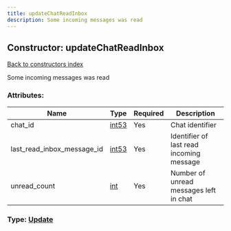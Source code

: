 ```yaml
---
title: updateChatReadInbox
description: Some incoming messages was read
---
```

## Constructor: updateChatReadInbox  
[Back to constructors index](index.md)



Some incoming messages was read

### Attributes:

| Name     |    Type       | Required | Description |
|----------|---------------|----------|-------------|
|chat\_id|[int53](../types/int53.md) | Yes|Chat identifier|
|last\_read\_inbox\_message\_id|[int53](../types/int53.md) | Yes|Identifier of last read incoming message|
|unread\_count|[int](../types/int.md) | Yes|Number of unread messages left in chat|



### Type: [Update](../types/Update.md)


